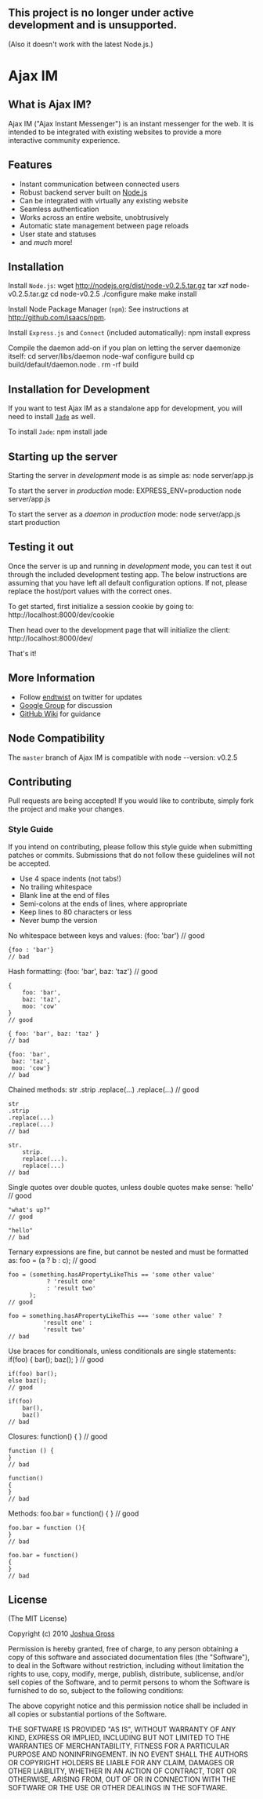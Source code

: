 ## This project is no longer under active development and is unsupported.
(Also it doesn't work with the latest Node.js.)


# Ajax IM

## What is Ajax IM?

Ajax IM ("Ajax Instant Messenger") is an instant messenger for the web. It is
intended to be integrated with existing websites to provide a more interactive
community experience.

## Features

* Instant communication between connected users
* Robust backend server built on [Node.js](http://nodejs.org)
* Can be integrated with virtually any existing website
* Seamless authentication
* Works across an entire website, unobtrusively
* Automatic state management between page reloads
* User state and statuses
* and _much_ more!

## Installation

Install `Node.js`:
    wget http://nodejs.org/dist/node-v0.2.5.tar.gz
    tar xzf node-v0.2.5.tar.gz
    cd node-v0.2.5
    ./configure
    make
    make install

Install Node Package Manager (`npm`):
    See instructions at http://github.com/isaacs/npm.

Install `Express.js` and `Connect` (included automatically):
    npm install express

Compile the daemon add-on if you plan on letting the server daemonize itself:
    cd server/libs/daemon
    node-waf configure build
    cp build/default/daemon.node .
    rm -rf build

## Installation for Development

If you want to test Ajax IM as a standalone app for development, you will need
to install [`Jade`](http://github.com/visionmedia/jade) as well.

To install `Jade`:
    npm install jade

## Starting up the server

Starting the server in _development_ mode is as simple as:
    node server/app.js

To start the server in _production_ mode:
    EXPRESS_ENV=production node server/app.js

To start the server as a _daemon_ in _production_ mode:
    node server/app.js start production

## Testing it out

Once the server is up and running in _development_ mode, you can test it out
through the included development testing app. The below instructions are
assuming that you have left all default configuration options. If not, please
replace the host/port values with the correct ones.

To get started, first initialize a session cookie by going to:
    http://localhost:8000/dev/cookie

Then head over to the development page that will initialize the client:
    http://localhost:8000/dev/

That's it!

## More Information

* Follow [endtwist](http://twitter.com/endtwist) on twitter for updates
* [Google Group](http://groups.google.com/group/ajaxim) for discussion
* [GitHub Wiki](https://github.com/endtwist/AjaxIM/wiki) for guidance

## Node Compatibility

The `master` branch of Ajax IM is compatible with node --version:
    v0.2.5

## Contributing

Pull requests are being accepted! If you would like to contribute, simply fork
the project and make your changes.

### Style Guide

If you intend on contributing, please follow this style guide when submitting
patches or commits. Submissions that do not follow these guidelines will not
be accepted.

* Use 4 space indents (not tabs!)
* No trailing whitespace
* Blank line at the end of files
* Semi-colons at the ends of lines, where appropriate
* Keep lines to 80 characters or less
* Never bump the version

No whitespace between keys and values:
    {foo: 'bar'}
    // good
    
    {foo : 'bar'}
    // bad

Hash formatting:
    {foo: 'bar', baz: 'taz'}
    // good
    
    {
        foo: 'bar',
        baz: 'taz',
        moo: 'cow'
    }
    // good
    
    { foo: 'bar', baz: 'taz' }
    // bad
    
    {foo: 'bar',
     baz: 'taz',
     moo: 'cow'}
    // bad

Chained methods:
    str
        .strip
        .replace(...)
        .replace(...)
    // good
    
    str
    .strip
    .replace(...)
    .replace(...)
    // bad
    
    str.
        strip.
        replace(...).
        replace(...)
    // bad

Single quotes over double quotes, unless double quotes make sense:
    'hello'
    // good
    
    "what's up?"
    // good
    
    "hello"
    // bad

Ternary expressions are fine, but cannot be nested and must be formatted as:
    foo = (a ? b : c);
    // good
    
    foo = (something.hasAPropertyLikeThis == 'some other value'
               ? 'result one'
               : 'result two'
          );
    // good
    
    foo = something.hasAPropertyLikeThis === 'some other value' ?
              'result one' :
              'result two'
    // bad

Use braces for conditionals, unless conditionals are single statements:
    if(foo) {
        bar();
        baz();
    }
    // good
    
    if(foo) bar();
    else baz();
    // good
    
    if(foo)
        bar(),
        baz()
    // bad

Closures:
    function() {
    }
    // good
    
    function () {
    }
    // bad
    
    function()
    {
    }
    // bad

Methods:
    foo.bar = function() {
    }
    // good
    
    foo.bar = function (){
    }
    // bad
    
    foo.bar = function()
    {
    }
    // bad

## License

(The MIT License)

Copyright (c) 2010 [Joshua Gross](http://www.unwieldy.net)

Permission is hereby granted, free of charge, to any person obtaining a copy
of this software and associated documentation files (the "Software"), to deal
in the Software without restriction, including without limitation the rights
to use, copy, modify, merge, publish, distribute, sublicense, and/or sell
copies of the Software, and to permit persons to whom the Software is
furnished to do so, subject to the following conditions:

The above copyright notice and this permission notice shall be included in
all copies or substantial portions of the Software.

THE SOFTWARE IS PROVIDED "AS IS", WITHOUT WARRANTY OF ANY KIND, EXPRESS OR
IMPLIED, INCLUDING BUT NOT LIMITED TO THE WARRANTIES OF MERCHANTABILITY,
FITNESS FOR A PARTICULAR PURPOSE AND NONINFRINGEMENT. IN NO EVENT SHALL THE
AUTHORS OR COPYRIGHT HOLDERS BE LIABLE FOR ANY CLAIM, DAMAGES OR OTHER
LIABILITY, WHETHER IN AN ACTION OF CONTRACT, TORT OR OTHERWISE, ARISING
FROM, OUT OF OR IN CONNECTION WITH THE SOFTWARE OR THE USE OR OTHER DEALINGS
IN THE SOFTWARE.